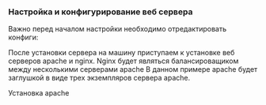 ### Настройка и конфигурирование веб сервера ###

Важно перед началом настройки необходимо отредактировать конфиги:


После установки сервера на машину приступаем к установке веб серверов apache и nginx.
Nginx будет являться балансироващиком между несколькими серверами apache
В данном примере apache будет заглушкой в виде трех экземпляров сервера apache.

Установка apache
